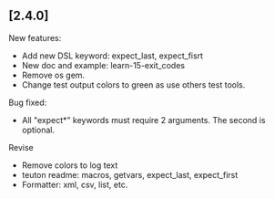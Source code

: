 
## [2.4.0]

New features:
- Add new DSL keyword: expect_last, expect_fisrt
- New doc and example: learn-15-exit_codes
- Remove os gem.
- Change test output colors to green as use others test tools.

Bug fixed:
- All "expect*" keywords must require 2 arguments. The second is optional.

Revise
- Remove colors to log text
- teuton readme: macros, getvars, expect_last, expect_first
- Formatter: xml, csv, list, etc.
